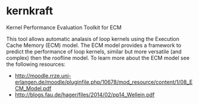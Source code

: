 kernkraft
=========
Kernel Performance Evaluation Toolkit for ECM

This tool allows automatic analasis of loop kernels using the Execution Cache Memory (ECM) model.
The ECM model provides a framework to predict the performance of loop kernels, similar but more
versatile (and complex) then the roofline model. To learn more about the ECM model see the
following resources:
* http://moodle.rrze.uni-erlangen.de/moodle/pluginfile.php/10678/mod_resource/content/1/08_ECM_Model.pdf
* http://blogs.fau.de/hager/files/2014/02/pp14_Wellein.pdf

